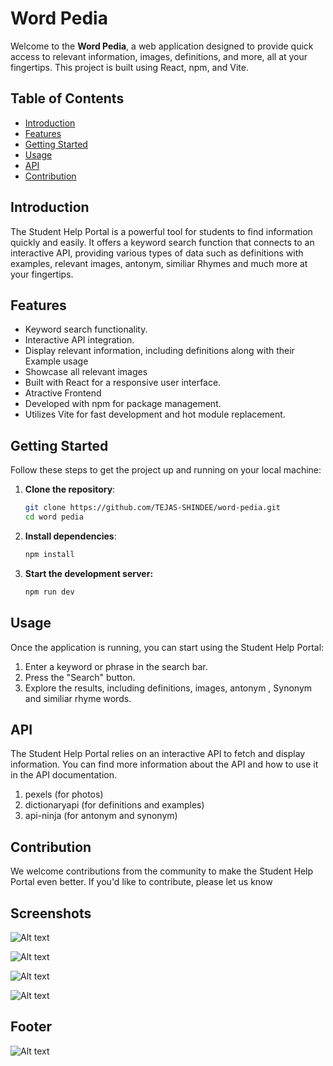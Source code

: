 # Word Pedia

Welcome to the **Word Pedia**, a web application designed to provide quick access to relevant information, images, definitions, and more, all at your fingertips. This project is built using React, npm, and Vite.

## Table of Contents

- [Introduction](#introduction)
- [Features](#features)
- [Getting Started](#getting-started)
- [Usage](#usage)
- [API](#api)
- [Contribution](#Contribution)

## Introduction

The Student Help Portal is a powerful tool for students to find information quickly and easily. It offers a keyword search function that connects to an interactive API, providing various types of data such as definitions with examples, relevant images, antonym, similiar Rhymes and much more at your fingertips.

## Features

- Keyword search functionality.
- Interactive API integration.
- Display relevant information, including definitions along with their Example usage
- Showcase all relevant images 
- Built with React for a responsive user interface.
- Atractive Frontend 
- Developed with npm for package management.
- Utilizes Vite for fast development and hot module replacement.

## Getting Started

Follow these steps to get the project up and running on your local machine:

1. **Clone the repository**:

   ```bash
   git clone https://github.com/TEJAS-SHINDEE/word-pedia.git
   cd word pedia
2. **Install dependencies**:

   ```bash
   npm install

3. **Start the development server:**
   ```bash
   npm run dev

## Usage
Once the application is running, you can start using the Student Help Portal:

1. Enter a keyword or phrase in the search bar.
2. Press the "Search" button.
3. Explore the results, including definitions, images, antonym , Synonym and similiar rhyme words.

## API
The Student Help Portal relies on an interactive API to fetch and display information. You can find more information about the API and how to use it in the API documentation.

1. pexels (for photos)
2. dictionaryapi (for definitions and examples)
3. api-ninja (for antonym and synonym)


## Contribution
We welcome contributions from the community to make the Student Help Portal even better. If you'd like to contribute, please let us know


## Screenshots

![Alt text](./src/assets/oneSC.png?raw=true "Title")

![Alt text](./src/assets/twoSC.png?raw=true "Title")

![Alt text](./src/assets/threeSC.png?raw=true "Title")

![Alt text](./src/assets/fourSC.png?raw=true "Title")

## Footer
![Alt text](./src/assets/footer.png?raw=true "Title")






